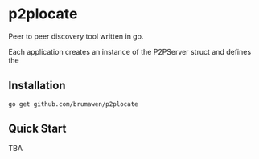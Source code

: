 # p2plocate
Peer to peer discovery tool written in go.  

Each application creates an instance of the P2PServer struct and defines the

## Installation

`go get github.com/brumawen/p2plocate`

## Quick Start

TBA

